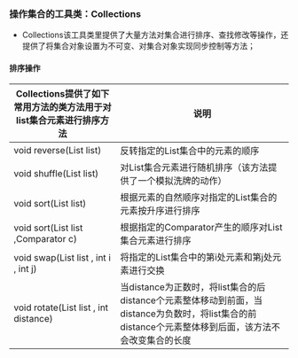 ### 操作集合的工具类：Collections
+ Collections该工具类里提供了大量方法对集合进行排序、查找修改等操作，还提供了将集合对象设置为不可变、对集合对象实现同步控制等方法；
#### 排序操作

|Collections提供了如下常用方法的类方法用于对list集合元素进行排序方法|说明|
|------|------|
|void reverse(List list)|反转指定的List集合中的元素的顺序|
|void shuffle(List list)|对List集合元素进行随机排序（该方法提供了一个模拟洗牌的动作）|
|void sort(List list)|根据元素的自然顺序对指定的List集合的元素按升序进行排序|
|void sort(List list ,Comparator c)|根据指定的Comparator产生的顺序对List集合元素进行排序|
|void swap(List list , int i , int j)|将指定的List集合中的第i处元素和第j处元素进行交换|
|void rotate(List list , int distance)|当distance为正数时，将list集合的后distance个元素整体移动到前面，当distance为负数时，将list集合的前distance个元素整体移到后面，该方法不会改变集合的长度|


